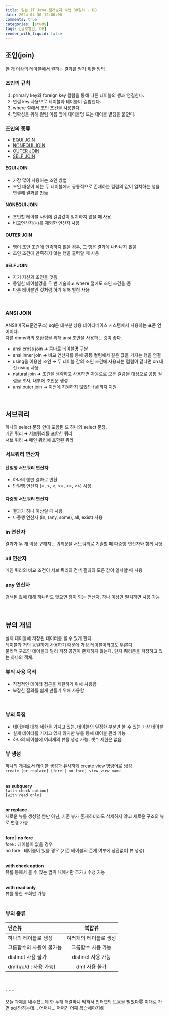 ```yaml
---
title: 일본 IT Java 웹개발자 수업 38일차 - DB
date: 2024-04-30 12:00:00
comments: true
categories: [study]
tags: [글로벌인, DB]
render_with_liquid: false
---
```


## 조인(join)  
한 개 이상의 테이블에서 원하는 결과를 얻기 위한 방법  

### 조인의 규칙  
1. primary key와 foreign key 컬럼을 통해 다른 테이블의 행과 연결한다.  
2. 연결 key 사용으로 테이블과 테이블이 결합한다.  
3. where 절에서 조인 조건을 사용한다.  
4. 명확성을 위해 컬럼 이름 앞에 테이블명 또는 테이블 별칭을 붙인다.  

### 조인의 종류
- [EQUI JOIN](#equi-join)  
- [NONEQUI JOIN](#nonequi-join)  
- [OUTER JOIN](#outer-join)  
- [SELF JOIN](#self-join)  

#### EQUI JOIN
- 가장 많이 사용하는 조인 방법  
- 조인 대상이 되는 두 테이블에서 공통적으로 존재하는 컬럼의 값이 일치하는 행을 연결해 결과를 만듦  

#### NONEQUI JOIN
- 조인할 테이블 사이에 컬럼값이 일치하지 않을 때 사용  
- 비교연산자(=)를 제외한 연산자 사용  

#### OUTER JOIN
- 행이 조인 조건에 만족하지 않을 경우, 그 행은 결과에 나타나지 않음  
- 조인 조건에 만족하지 않는 행을 출력할 때 사용  

#### SELF JOIN
- 자기 자신과 조인을 맺음  
- 동일한 테이블명을 두 번 기술하고 where 절에도 조인 조건을 줌  
- 다른 테이블인 것처럼 하기 위해 별칭 사용  
<br>

### ANSI JOIN
ANSI(미국표준연구소) sql은 대부분 상용 데이터베이스 시스템에서 사용하는 표준 언어이다.  
다른 dbms와의 호환성을 위해 ansi 조인을 사용하는 것이 좋다.  

- ansi cross join &#10140; 콤마로 테이블명 구분  
- ansi inner join &#10140; 비교 연산자를 통해 공통 컬럼에서 같은 값을 가지는 행을 연결  
- using을 이용한 조인 &#10140; 두 테이블 간의 조인 조건에 사용되는 컬럼이 같다면 on 대신 using 사용  
- natural join &#10140; 조건을 생략하고 사용하면 자동으로 모든 컬럼을 대상으로 공통 컬럼을 조사, 내부에 조인문 생성  
- ansi outer join &#10140; 이전에 지원하지 않았던 full까지 지원    
<br>

## 서브쿼리
하나의 select 문장 안에 포함된 또 하나의 select 문장.  
메인 쿼리 &#10140; 서브쿼리를 포함한 쿼리  
서브 쿼리 &#10140; 메인 쿼리에 포함된 쿼리  

### 서브쿼리 연산자
#### 단일행 서브쿼리 연산자  
- 하나의 행만 결과로 반환  
- 단일행 연산자 (=, >, <, >=, <=, <>) 사용  

#### 다중행 서브쿼리 연산자
- 결과가 하나 이상일 때 사용  
- 다중행 연산자 (in, (any, some), all, exist) 사용  

### in 연산자  
결과가 두 개 이상 구해지는 쿼리문을 서브쿼리로 기술할 때 다중행 연산자와 함께 사용  

### all 연산자
메인 쿼리의 비교 조건이 서브 쿼리의 검색 결과와 모든 값이 일치할 때 사용  

### any 연산자
검색된 값에 대해 하나라도 맞으면 참이 되는 연산자. 하나 이상만 일치하면 사용 가능  
<br>
<br>

## 뷰의 개념
실제 테이블에 저장된 데이터를 볼 수 있게 한다.  
테이블과 거의 동일하게 사용하기 때문에 가상 테이블이라고도 부른다.  
물리적 구조인 테이블과 달리 저장 공간이 존재하지 않는다. 단지 쿼리문을 저장하고 있는 하나의 객체.  

### 뷰의 사용 목적
- 직접적인 데이터 접근을 제한하기 위해 사용함
- 복잡한 질의를 쉽게 만들기 위해 사용함
<br>

### 뷰의 특징
- 테이블에 대해 제한을 가지고 있는, 테이블의 일정한 부분만 볼 수 있는 가상 테이블
- 실제 데이터를 가지고 있지 않지만 뷰를 통해 테이블 관리 가능
- 하나의 테이블에 여러개의 뷰를 생성 가능. 갯수 제한은 없음

### 뷰 생성
하나의 개체로서 테이블 생성과 유사하게 create view 명령어로 생성  
`create [or replace] [fore | no fore] view view_name`  
<br>

__as subquery__  
`[with check option]`  
`[with read only]`  
<br>

__or replace__  
새로운 뷰를 생성할 뿐만 아닌, 기존 뷰가 존재하더라도 삭제하지 않고 새로운 구조의 뷰로 변경 가능  
<br>

__fore | no fore__  
fore : 테이블이 없을 경우  
no fore : 테이블이 있을 경우 (기존 테이블의 존재 여부에 상관없이 뷰 생성)  
<br>

__with check option__  
뷰를 통해서 볼 수 있는 범위 내에서만 추가 / 수정 가능  
<br>

__with read only__  
뷰를 통한 조회만 가능  
<br>

### 뷰의 종류
| 단순뷰 | 복합뷰 |
|:------|:-----:|
| 하나의 테이블로 생성 | 여러개의 테이블로 생성 |
| 그룹함수의 사용이 불가능 | 그룹함수 사용 가능 |
| distinct 사용 불가 | distinct 사용 가능 |
| dml(i/u/d : 사용 가능) | dml 사용 불가 |
<br>
<br>
- - - 
<br>
<br>
오늘 과제를 내주셨는데 한 두개 해결하니 막혀서 인터넷의 도움을 받았다😇  
이대로 가면 sql 망하는데... 어쩌나...  
어쩌긴 어째 복습해야지😡  
